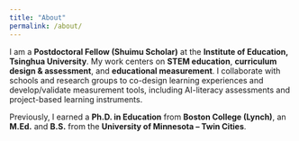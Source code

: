 ```yaml
---
title: "About"
permalink: /about/
---
```


I am a **Postdoctoral Fellow (Shuimu Scholar)** at the **Institute of Education, Tsinghua University**. My work centers on **STEM education**, **curriculum design & assessment**, and **educational measurement**. I collaborate with schools and research groups to co-design learning experiences and develop/validate measurement tools, including AI-literacy assessments and project-based learning instruments.

Previously, I earned a **Ph.D. in Education** from **Boston College (Lynch)**, an **M.Ed.** and **B.S.** from the **University of Minnesota – Twin Cities**.

